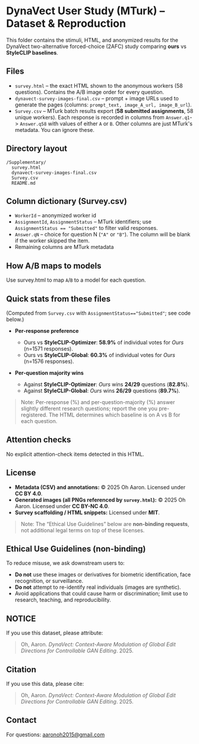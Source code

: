 # DynaVect User Study (MTurk) – Dataset & Reproduction

This folder contains the stimuli, HTML, and anonymized results for the DynaVect two-alternative forced-choice (2AFC) study comparing **ours** vs **StyleCLIP baselines**.

## Files
- `survey.html` – the exact HTML shown to the anonymous workers (58 questions). Contains the A/B image order for every question.
- `dynavect-survey-images-final.csv` – prompt + image URLs used to generate the pages (columns: `prompt_text, image_A_url, image_B_url`).
- `Survey.csv` – MTurk batch results export (**58 submitted assignments**, 58 unique workers). Each response is recorded in columns from `Answer.q1`-> `Answer.q58` with values of either `A` or `B`. Other columns are just MTurk's metadata. You can ignore these.


## Directory layout
```
/Supplementary/
  survey.html
  dynavect-survey-images-final.csv
  Survey.csv
  README.md
```

## Column dictionary (Survey.csv)
- `WorkerId` – anonymized worker id
- `AssignmentId`, `AssignmentStatus` – MTurk identifiers; use `AssignmentStatus == "Submitted"` to filter valid responses.
- `Answer.qN` – choice for question N (`"A"` or `"B"`). The column will be blank if the worker skipped the item.
- Remaining columns are MTurk metadata

## How A/B maps to models
Use survey.html to map `A`/`B` to a model for each question.

## Quick stats from these files
(Computed from `Survey.csv` with `AssignmentStatus=="Submitted"`; see code below.)

- **Per-response preference**
  - Ours vs **StyleCLIP-Optimizer**: **58.9%** of individual votes for *Ours* (n=1571 responses).
  - Ours vs **StyleCLIP-Global**: **60.3%** of individual votes for *Ours* (n=1576 responses).

- **Per-question majority wins**
  - Against **StyleCLIP-Optimizer**: *Ours* wins **24/29** questions (**82.8%**).
  - Against **StyleCLIP-Global**: *Ours* wins **26/29** questions (**89.7%**).

> Note: Per-response (%) and per-question-majority (%) answer slightly different research questions; report the one you pre-registered. The HTML determines which baseline is on A vs B for each question.

## Attention checks
No explicit attention-check items detected in this HTML.

## License

- **Metadata (CSV) and annotations:** © 2025 Oh Aaron. Licensed under **CC BY 4.0**.
- **Generated images (all PNGs referenced by `survey.html`):** © 2025 Oh Aaron. Licensed under **CC BY-NC 4.0**.
- **Survey scaffolding / HTML snippets:** Licensed under **MIT**.

> Note: The “Ethical Use Guidelines” below are **non-binding requests**, not additional legal terms on top of these licenses.

## Ethical Use Guidelines (non-binding)
To reduce misuse, we ask downstream users to:
- **Do not** use these images or derivatives for biometric identification, face recognition, or surveillance.
- **Do not** attempt to re-identify real individuals (images are synthetic).
- Avoid applications that could cause harm or discrimination; limit use to research, teaching, and reproducibility.

## NOTICE
If you use this dataset, please attribute:
> Oh, Aaron. *DynaVect: Context-Aware Modulation of Global Edit Directions for Controllable GAN Editing*. 2025.

## Citation
If you use this data, please cite:  
> Oh, Aaron. *DynaVect: Context-Aware Modulation of Global Edit Directions for Controllable GAN Editing*. 2025.

## Contact
For questions: aaronoh2015@gmail.com
